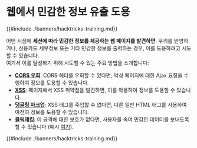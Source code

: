 # 웹에서 민감한 정보 유출 도용

{{#include ./banners/hacktricks-training.md}}

어떤 시점에 **세션에 따라 민감한 정보를 제공하는 웹 페이지를 발견하면**: 쿠키를 반영하거나, 신용카드 세부정보 또는 기타 민감한 정보를 출력하는 경우, 이를 도용하려고 시도할 수 있습니다.\
여기서 이를 달성하기 위해 시도할 수 있는 주요 방법을 소개합니다:

- [**CORS 우회**](pentesting-web/cors-bypass.md): CORS 헤더를 우회할 수 있다면, 악성 페이지에 대한 Ajax 요청을 수행하여 정보를 도용할 수 있습니다.
- [**XSS**](pentesting-web/xss-cross-site-scripting/index.html): 페이지에서 XSS 취약점을 발견하면, 이를 악용하여 정보를 도용할 수 있습니다.
- [**댕글링 마크업**](pentesting-web/dangling-markup-html-scriptless-injection/index.html): XSS 태그를 주입할 수 없다면, 다른 일반 HTML 태그를 사용하여 여전히 정보를 도용할 수 있습니다.
- [**클릭재킹**](pentesting-web/clickjacking.md): 이 공격에 대한 보호가 없다면, 사용자를 속여 민감한 데이터를 보내도록 할 수 있습니다 (예시 [여기](https://medium.com/bugbountywriteup/apache-example-servlet-leads-to-61a2720cac20)).

{{#include ./banners/hacktricks-training.md}}
